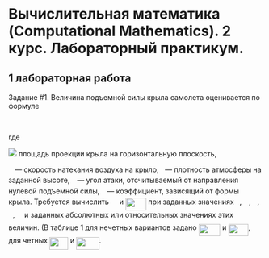 # Вычислительная математика (Computational Mathematics). 2 курс. Лабораторный практикум.

## 1 лабораторная работа

Задание #1. Величина подъемной силы крыла самолета оценивается по формуле
 
<p align="center"><img src="/tex/a634d714b9662dc97b23afa3e1eef144.svg?invert_in_darkmode&sanitize=true" align=middle width=80.80663799999999pt height=17.399144399999997pt/></p>
где

<img src="https://latex.codecogs.com/svg.latex?\Large&space;x={-b\pm\sqrt{b^2-4ac}}" />  площадь проекции крыла на горизонтальную плоскость,  


<img src="/tex/6c4adbc36120d62b98deef2a20d5d303.svg?invert_in_darkmode&sanitize=true" align=middle width=8.55786029999999pt height=14.15524440000002pt/> — скорость натекания воздуха на крыло, <img src="/tex/6dec54c48a0438a5fcde6053bdb9d712.svg?invert_in_darkmode&sanitize=true" align=middle width=8.49888434999999pt height=14.15524440000002pt/>— плотность атмосферы на заданной высоте, <img src="/tex/c745b9b57c145ec5577b82542b2df546.svg?invert_in_darkmode&sanitize=true" align=middle width=10.57650494999999pt height=14.15524440000002pt/>— угол атаки, отсчитываемый от направления нулевой подъемной силы, <img src="/tex/3e18a4a28fdee1744e5e3f79d13b9ff6.svg?invert_in_darkmode&sanitize=true" align=middle width=7.11380504999999pt height=14.15524440000002pt/> — коэффициент, зависящий от формы крыла. Требуется вычислить <img src="/tex/b8bc815b5e9d5177af01fd4d3d3c2f10.svg?invert_in_darkmode&sanitize=true" align=middle width=12.85392569999999pt height=22.465723500000017pt/> и <img src="/tex/5ee6873632f2eca053c25ec6830d9a88.svg?invert_in_darkmode&sanitize=true" align=middle width=41.12451584999999pt height=24.65753399999998pt/> при заданных значениях <img src="/tex/3e18a4a28fdee1744e5e3f79d13b9ff6.svg?invert_in_darkmode&sanitize=true" align=middle width=7.11380504999999pt height=14.15524440000002pt/>, <img src="/tex/c745b9b57c145ec5577b82542b2df546.svg?invert_in_darkmode&sanitize=true" align=middle width=10.57650494999999pt height=14.15524440000002pt/>, <img src="/tex/6dec54c48a0438a5fcde6053bdb9d712.svg?invert_in_darkmode&sanitize=true" align=middle width=8.49888434999999pt height=14.15524440000002pt/>, <img src="/tex/6c4adbc36120d62b98deef2a20d5d303.svg?invert_in_darkmode&sanitize=true" align=middle width=8.55786029999999pt height=14.15524440000002pt/>, <img src="/tex/e257acd1ccbe7fcb654708f1a866bfe9.svg?invert_in_darkmode&sanitize=true" align=middle width=11.027402099999989pt height=22.465723500000017pt/> и заданных абсолютных или относительных значениях этих величин. (В таблице 1 для нечетных вариантов задано <img src="/tex/22198b0dd12c1a2a8da02e27152a86b8.svg?invert_in_darkmode&sanitize=true" align=middle width=42.599036699999985pt height=24.65753399999998pt/> и <img src="/tex/e5fa5914bfb3ef1680cf9bd45e2cc0fb.svg?invert_in_darkmode&sanitize=true" align=middle width=39.297977399999986pt height=24.65753399999998pt/>, для четных <img src="/tex/db45419be67ca0400842093eeedcd3f6.svg?invert_in_darkmode&sanitize=true" align=middle width=36.82843559999999pt height=24.65753399999998pt/> и <img src="/tex/84b00edd5d4578f4ddbf57a806ff80dd.svg?invert_in_darkmode&sanitize=true" align=middle width=45.06857684999999pt height=24.65753399999998pt/>.
